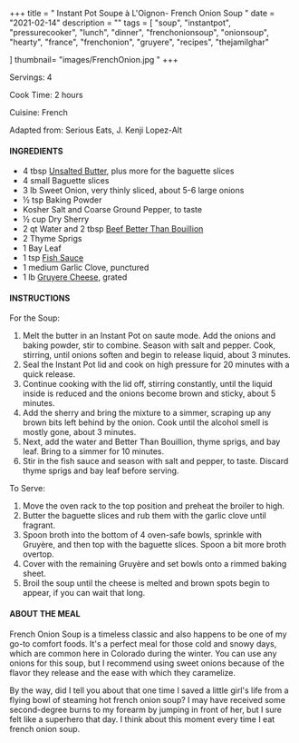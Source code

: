 +++
title = " Instant Pot Soupe à L'Oignon- French Onion Soup "
date = "2021-02-14"
description = ""
tags = [
    "soup",
    "instantpot",
    "pressurecooker",
    "lunch",
    "dinner",
    "frenchonionsoup",
    "onionsoup",
    "hearty",
    "france",
    "frenchonion",
    "gruyere",
    "recipes",
    "thejamilghar"
    
]
thumbnail= "images/FrenchOnion.jpg "
+++

Servings: 4 <!--more-->

Cook Time: 2 hours 

Cuisine: French 

Adapted from: Serious Eats, J. Kenji Lopez-Alt

#### INGREDIENTS 

* 4 tbsp [Unsalted Butter](https://amzn.to/2NK7WbO), plus more for the baguette slices
* 4 small Baguette slices
* 3 lb Sweet Onion, very thinly sliced, about 5-6 large onions
* ½ tsp Baking Powder 
* Kosher Salt and Coarse Ground Pepper, to taste  
* ½ cup Dry Sherry 
* 2 qt Water and 2 tbsp [Beef Better Than Bouillion](https://amzn.to/2Pk82Hf)
* 2 Thyme Sprigs 
* 1 Bay Leaf 
* 1 tsp [Fish Sauce](https://amzn.to/3jMYZdj) 
* 1 medium Garlic Clove, punctured
* 1 lb [Gruyere Cheese](https://amzn.to/3aZfe2E), grated 

#### INSTRUCTIONS 

For the Soup:  

1. Melt the butter in an Instant Pot on saute mode. Add the onions and baking powder, stir to combine. Season with salt and pepper. Cook, stirring, until onions soften and begin to release liquid, about 3 minutes. 
2. Seal the Instant Pot lid and cook on high pressure for 20 minutes with a quick release. 
3. Continue cooking with the lid off, stirring constantly, until the liquid inside is reduced and the onions become brown and sticky, about 5 minutes.
4. Add the sherry and bring the mixture to a simmer, scraping up any brown bits left behind by the onion. Cook until the alcohol smell is mostly gone, about 3 minutes.
5. Next, add the water and Better Than Bouillion, thyme sprigs, and bay leaf. Bring to a simmer for 10 minutes.
6. Stir in the fish sauce and season with salt and pepper, to taste. Discard thyme sprigs and bay leaf before serving.

To Serve: 

1. Move the oven rack to the top position and preheat the broiler to high.  
2. Butter the baguette slices and rub them with the garlic clove until fragrant. 
3. Spoon broth into the bottom of 4 oven-safe bowls, sprinkle with Gruyère, and then top with the baguette slices. Spoon a bit more broth overtop. 
4. Cover with the remaining Gruyère and set bowls onto a rimmed baking sheet. 
5. Broil the soup until the cheese is melted and brown spots begin to appear, if you can wait that long.  

#### ABOUT THE MEAL

French Onion Soup is a timeless classic and also happens to be one of my go-to comfort foods. It's a perfect meal for those cold and snowy days, which are common here in Colorado during the winter. You can use any onions for this soup, but I recommend using sweet onions because of the flavor they release and the ease with which they caramelize. 

By the way, did I tell you about that one time I saved a little girl's life from a flying bowl of steaming hot french onion soup? I may have received some second-degree burns to my forearm by jumping in front of her, but I sure felt like a superhero that day. I think about this moment every time I eat french onion soup.
